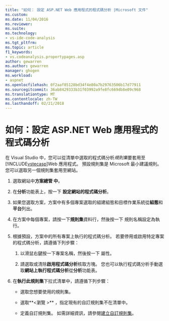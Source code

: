 ```yaml
---
title: "如何： 設定 ASP.NET Web 應用程式的程式碼分析 |Microsoft 文件"
ms.custom: 
ms.date: 11/04/2016
ms.reviewer: 
ms.suite: 
ms.technology:
- vs-ide-code-analysis
ms.tgt_pltfrm: 
ms.topic: article
f1_keywords:
- vs.codeanalysis.propertypages.asp
author: gewarren
ms.author: gewarren
manager: ghogen
ms.workload:
- aspnet
ms.openlocfilehash: 0f2aaf85128bd34f4e80a7b29763506b17d77911
ms.sourcegitcommit: 36ab8429333b31f03992a9fe8fc669db8e09c968
ms.translationtype: MT
ms.contentlocale: zh-TW
ms.lasthandoff: 02/21/2018
---
```

# <a name="how-to-configure-code-analysis-for-an-aspnet-web-application"></a>如何：設定 ASP.NET Web 應用程式的程式碼分析

在 Visual Studio 中，您可以從清單中選取的程式碼分析*規則集*要套用至[!INCLUDE[vstecasp](../code-quality/includes/vstecasp_md.md)]Web 應用程式。 預設規則集是 Microsoft 最小建議規則。 您可以選取另一個規則集套用至網站。

1. 選取網站中**方案總管 中**。

2. 在**分析**功能表上，按一下 **設定網站的程式碼分析**。

3. 如果您選取方案，方案中有多個專案選取的組建組態和目標作業系統從**組態**和**平台**列出。

4. 在方案中每個專案，請按一下**規則集**資料行，然後按一下 規則名稱設定為執行。

5. 根據預設，方案中的所有專案上執行的程式碼分析。 若要停用或啟用特定專案的程式碼分析，請遵循下列步驟：

    1. 以滑鼠右鍵按一下專案名稱，然後按一下 屬性。

    2. 請選取或清除**啟用程式碼分析**核取方塊。 您也可以執行程式碼分析手動選取**網站上執行程式碼分析**從**分析**功能表。

6. 在**執行此規則集**下拉式清單中，請遵循下列步驟：

    - 選取您想要使用的規則集。

    - 選取**\<瀏覽 >** ，指定現有的自訂規則集不在清單中。

    - 定義自訂規則集。 如需詳細資訊，請參閱[建立自訂規則集](../code-quality/creating-custom-code-analysis-rule-sets.md)。